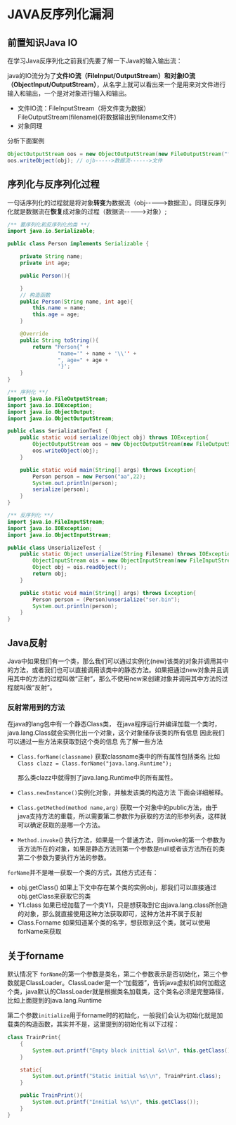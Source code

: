 # JAVA反序列化漏洞

## 前置知识**Java IO**

在学习Java反序列化之前我们先要了解一下Java的输入输出流：

java的IO流分为了**文件IO流（FileInput/OutputStream）和对象IO流（ObjectInput/OutputStream）**，从名字上就可以看出来一个是用来对文件进行输入和输出，一个是对对象进行输入和输出。

* 文件IO流：FileInputStream（将文件变为数据）FileOutputStream(filename)(将数据输出到filename文件)
* 对象同理

分析下面案例

```java
ObjectOutputStream oos = new ObjectOutputStream(new FileOutputStream("filename"));
oos.writeObject(obj); // ojb----->数据流------>文件
```

## 序列化与反序列化过程

一句话序列化的过程就是将对象**转变**为数据流（obj----->数据流）。同理反序列化就是数据流在**恢复**成对象的过程（数据流----->对象）;

```java
/** 要序列化和反序列化的类 **/
import java.io.Serializable;

public class Person implements Serializable {

    private String name;
    private int age;

    public Person(){

    }
    // 构造函数
    public Person(String name, int age){
        this.name = name;
        this.age = age;
    }

    @Override
    public String toString(){
        return "Person{" +
                "name='" + name + '\\'' +
                ", age=" + age +
                '}';
    }
}
```

```java
/** 序列化 **/
import java.io.FileOutputStream;
import java.io.IOException;
import java.io.ObjectOutput;
import java.io.ObjectOutputStream;

public class SerializationTest {
    public static void serialize(Object obj) throws IOException{
        ObjectOutputStream oos = new ObjectOutputStream(new FileOutputStream("ser.bin"));
        oos.writeObject(obj);
    }

    public static void main(String[] args) throws Exception{
        Person person = new Person("aa",22);
        System.out.println(person);
        serialize(person);
    }
}
```



```java
/** 反序列化 **/
import java.io.FileInputStream;
import java.io.IOException;
import java.io.ObjectInputStream;

public class UnserializeTest {
    public static Object unserialize(String Filename) throws IOException, ClassNotFoundException{
        ObjectInputStream ois = new ObjectInputStream(new FileInputStream(Filename));
        Object obj = ois.readObject();
        return obj;
    }

    public static void main(String[] args) throws Exception{
        Person person = (Person)unserialize("ser.bin");
        System.out.println(person);
    }
}
```



## Java反射

Java中如果我们有一个类，那么我们可以通过实例化(new)该类的对象并调用其中的方法，或者我们也可以直接调用该类中的静态方法。如果把通过new对象并且调用其中的方法的过程叫做“正射”，那么不使用new来创建对象并调用其中方法的过程就叫做“反射”。

### **反射常用到的方法**

在java的lang包中有一个静态Class类， 在java程序运行并编译加载一个类时，java.lang.Class就会实例化出一个对象，这个对象储存该类的所有信息 因此我们可以通过一些方法来获取到这个类的信息 先了解一些方法

- `Class.forName(classname)` 获取classname类中的所有属性包括类名 比如`Class clazz = Class.forName("java.lang.Runtime");`

  那么类clazz中就得到了java.lang.Runtime中的所有属性。

- `Class.newInstance()`实例化对象，并触发该类的构造方法 下面会详细解释。

- `Class.getMethod(method name,arg)` 获取一个对象中的public方法，由于java支持方法的重载，所以需要第二参数作为获取的方法的形参列表，这样就可以确定获取的是哪一个方法。

- `Method.invoke`() 执行方法，如果是一个普通方法，则invoke的第一个参数为该方法所在的对象，如果是静态方法则第一个参数是null或者该方法所在的类 第二个参数为要执行方法的参数。

`forName`并不是唯一获取一个类的方式，其他方式还有：

- obj.getClass() 如果上下文中存在某个类的实例obj，那我们可以直接通过obj.getClass来获取它的类
- Y1.class 如果已经加载了一个类Y1，只是想获取到它由java.lang.class所创造的对象，那么就直接使用这种方法获取即可，这种方法并不属于反射
- Class.Forname 如果知道某个类的名字，想获取到这个类，就可以使用forName来获取

## **关于forname**

默认情况下 `forName`的第一个参数是类名，第二个参数表示是否初始化，第三个参数就是ClassLoader。ClassLoader是一个“加载器”，告诉java虚拟机如何加载这个类，java默认的ClassLoader就是根据类名加载类，这个类名必须是完整路径，比如上面提到的java.lang.Runtime

第二个参数`initialize`用于forname时的初始化，一般我们会认为初始化就是加载类的构造函数，其实并不是，这里提到的初始化有以下过程：

```java
class TrainPrint{
    {
        System.out.printf("Empty block inittial &s\\n", this.getClass());
    }

    static{
        System.out.printf("Static initial %s\\n", TrainPrint.class);
    }

    public TrainPrint(){
        System.out.printf("Innitial %s\\n", this.getClass());
    }
}
```

